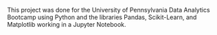 This project was done for the University of Pennsylvania Data Analytics Bootcamp using Python and the libraries Pandas, Scikit-Learn, and Matplotlib working in a Jupyter Notebook.
